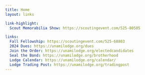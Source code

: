 ```yaml
---
title: Home
layout: links

link-highlight:
  Scout Memorabilia Show: https://scoutingevent.com/525-80505

links:
  Fall Fellowship: https://scoutingevent.com/525-68803
  2024 Dues: https://unamilodge.org/dues
  Join the Order: https://unamilodge.org/electedcandidates
  Seal the Bond: https://unamilodge.org/brotherhood
  Lodge Calendar: https://unamilodge.org/calendar/
  Lodge Trading Post: https://unamilodge.org/tradingpost
---
```


